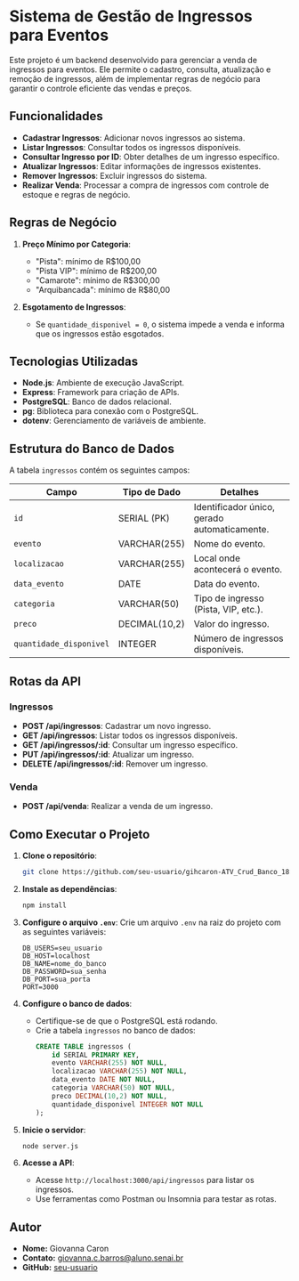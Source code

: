 # Sistema de Gestão de Ingressos para Eventos

Este projeto é um backend desenvolvido para gerenciar a venda de ingressos para eventos. Ele permite o cadastro, consulta, atualização e remoção de ingressos, além de implementar regras de negócio para garantir o controle eficiente das vendas e preços.

## Funcionalidades

- **Cadastrar Ingressos**: Adicionar novos ingressos ao sistema.
- **Listar Ingressos**: Consultar todos os ingressos disponíveis.
- **Consultar Ingresso por ID**: Obter detalhes de um ingresso específico.
- **Atualizar Ingressos**: Editar informações de ingressos existentes.
- **Remover Ingressos**: Excluir ingressos do sistema.
- **Realizar Venda**: Processar a compra de ingressos com controle de estoque e regras de negócio.

## Regras de Negócio

1. **Preço Mínimo por Categoria**:
   - "Pista": mínimo de R$100,00
   - "Pista VIP": mínimo de R$200,00
   - "Camarote": mínimo de R$300,00
   - "Arquibancada": mínimo de R$80,00

2. **Esgotamento de Ingressos**:
   - Se `quantidade_disponivel = 0`, o sistema impede a venda e informa que os ingressos estão esgotados.

## Tecnologias Utilizadas

- **Node.js**: Ambiente de execução JavaScript.
- **Express**: Framework para criação de APIs.
- **PostgreSQL**: Banco de dados relacional.
- **pg**: Biblioteca para conexão com o PostgreSQL.
- **dotenv**: Gerenciamento de variáveis de ambiente.

## Estrutura do Banco de Dados

A tabela `ingressos` contém os seguintes campos:

| Campo                | Tipo de Dado      | Detalhes                              |
|----------------------|-------------------|---------------------------------------|
| `id`                 | SERIAL (PK)      | Identificador único, gerado automaticamente. |
| `evento`             | VARCHAR(255)     | Nome do evento.                       |
| `localizacao`        | VARCHAR(255)     | Local onde acontecerá o evento.       |
| `data_evento`        | DATE             | Data do evento.                       |
| `categoria`          | VARCHAR(50)      | Tipo de ingresso (Pista, VIP, etc.).  |
| `preco`              | DECIMAL(10,2)    | Valor do ingresso.                    |
| `quantidade_disponivel` | INTEGER       | Número de ingressos disponíveis.      |

## Rotas da API

### Ingressos
- **POST /api/ingressos**: Cadastrar um novo ingresso.
- **GET /api/ingressos**: Listar todos os ingressos disponíveis.
- **GET /api/ingressos/:id**: Consultar um ingresso específico.
- **PUT /api/ingressos/:id**: Atualizar um ingresso.
- **DELETE /api/ingressos/:id**: Remover um ingresso.

### Venda
- **POST /api/venda**: Realizar a venda de um ingresso.


## Como Executar o Projeto

1. **Clone o repositório**:
    ```bash
    git clone https://github.com/seu-usuario/gihcaron-ATV_Crud_Banco_1803.git
    ```

2. **Instale as dependências**:
    ```bash
    npm install
    ```

3. **Configure o arquivo `.env`**:
    Crie um arquivo `.env` na raiz do projeto com as seguintes variáveis:
    ```
    DB_USERS=seu_usuario
    DB_HOST=localhost
    DB_NAME=nome_do_banco
    DB_PASSWORD=sua_senha
    DB_PORT=sua_porta
    PORT=3000
    ```

4. **Configure o banco de dados**:
    - Certifique-se de que o PostgreSQL está rodando.
    - Crie a tabela `ingressos` no banco de dados:
      ```sql
      CREATE TABLE ingressos (
          id SERIAL PRIMARY KEY,
          evento VARCHAR(255) NOT NULL,
          localizacao VARCHAR(255) NOT NULL,
          data_evento DATE NOT NULL,
          categoria VARCHAR(50) NOT NULL,
          preco DECIMAL(10,2) NOT NULL,
          quantidade_disponivel INTEGER NOT NULL
      );
      ```

5. **Inicie o servidor**:
    ```bash
    node server.js
    ```

6. **Acesse a API**:
    - Acesse `http://localhost:3000/api/ingressos` para listar os ingressos.
    - Use ferramentas como Postman ou Insomnia para testar as rotas.

## Autor

- **Nome:** Giovanna Caron
- **Contato:** giovanna.c.barros@aluno.senai.br
- **GitHub:** [seu-usuario](https://github.com/seu-usuario)

